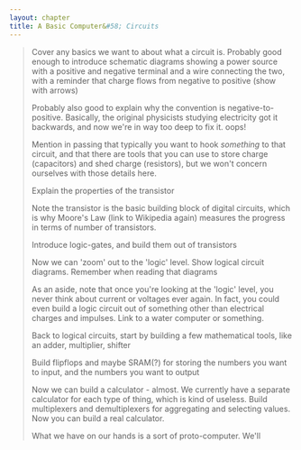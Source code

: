 ```yaml
---
layout: chapter
title: A Basic Computer&#58; Circuits
---
```


> Cover any basics we want to about what a circuit is. Probably good enough to introduce schematic diagrams showing a power source with a positive and negative terminal and a wire connecting the two, with a reminder that charge flows from negative to positive (show with arrows)
>
> Probably also good to explain why the convention is negative-to-positive. Basically, the original physicists studying electricity got it backwards, and now we're in way too deep to fix it. oops!
>
> Mention in passing that typically you want to hook *something* to that circuit, and that there are tools that you can use to store charge (capacitors) and shed charge (resistors), but we won't concern ourselves with those details here.
>
> Explain the properties of the transistor
>
> Note the transistor is the basic building block of digital circuits, which is why Moore's Law (link to Wikipedia again) measures the progress in terms of number of transistors.
>
> Introduce logic-gates, and build them out of transistors
>
> Now we can 'zoom' out to  the 'logic' level. Show logical circuit diagrams. Remember when reading that diagrams 
>
> As an aside, note that once you're looking at the 'logic' level, you never think about current or voltages ever again. In fact, you could even build a logic circuit out of something other than electrical charges and impulses. Link to a water computer or something.
>
> Back to logical circuits, start by building a few mathematical tools, like an adder, multiplier, shifter
>
> Build flipflops and maybe SRAM(?) for storing the numbers you want to input, and the numbers you want to output
>
> Now we can build a calculator - almost. We currently have a separate calculator for each type of thing, which is kind of useless. Build multiplexers and demultiplexers for aggregating and selecting values. Now you can build a real calculator.
>
> What we have on our hands is a sort of proto-computer. We'll 